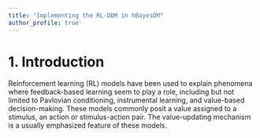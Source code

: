 ```yaml
---
title: "Implementing the RL-DDM in hBayesDM"
author_profile: true
---
```


# 1. Introduction

Reinforcement learning (RL) models have been used to explain phenomena where feedback-based learning seem to play a role, including but not limited to Pavlovian conditioning, instrumental learning, and value-based decision-making. These models commonly posit a value assigned to a stimulus, an action or stimulus-action pair. The value-updating mechanism is a usually emphasized feature of these models.